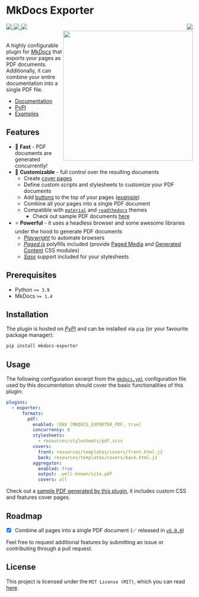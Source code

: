 # MkDocs Exporter

<div>
  <a href="https://pypi.org/project/mkdocs-exporter">
    <img src="https://img.shields.io/pypi/v/mkdocs-exporter?color=blue">
  </a>
  <a href="https://pypi.org/project/mkdocs-exporter">
    <img src="https://img.shields.io/pypi/pyversions/mkdocs-exporter?color=blue">
  </a>
  <a href="https://pypi.org/project/mkdocs-exporter">
    <img src="https://img.shields.io/pypi/dm/mkdocs-exporter?color=blue">
  </a>
  <a href="https://github.com/adrienbrignon/mkdocs-exporter/blob/master/LICENSE">
    <img align="right" src="https://img.shields.io/github/license/adrienbrignon/mkdocs-exporter?color=white">
  </a>
</div>
<a href="https://adrienbrignon.github.io/mkdocs-exporter/getting-started/">
  <img src="https://github.com/adrienbrignon/mkdocs-exporter/assets/10183277/85c768f6-fe27-43a1-998c-ac89e926cba1" align="right" width="350">
</a>
<br />

A highly configurable plugin for [*MkDocs*](https://github.com/mkdocs/mkdocs) that exports your pages as PDF documents.  
Additionally, it can combine your entire documentation into a single PDF file.

- [Documentation](https://adrienbrignon.github.io/mkdocs-exporter)
- [PyPI](https://pypi.org/project/mkdocs-exporter)
- [Examples](./examples)

## Features

- 🚀 **Fast** - PDF documents are generated concurrently!
- 🎨 **Customizable** - full control over the resulting documents
  - Create [cover pages](https://adrienbrignon.github.io/mkdocs-exporter/setup/setting-up-documents/#setting-up-cover-pages)
  - Define custom scripts and stylesheets to customize your PDF documents
  - Add [buttons](https://adrienbrignon.github.io/mkdocs-exporter/setup/setting-up-buttons/) to the top of your pages ([example](https://adrienbrignon.github.io/mkdocs-exporter/setup/setting-up-buttons/))
  - Combine all your pages into a single PDF document
  - Compatible with [`material`](https://github.com/squidfunk/mkdocs-material) and [`readthedocs`](https://www.mkdocs.org/user-guide/choosing-your-theme/#readthedocs) themes
    - Check out sample PDF documents [here](./examples/themes)
- ⭐ **Powerful** - it uses a headless browser and some awesome libraries under the hood to generate PDF documents
  - [*Playwright*](https://github.com/microsoft/playwright-python) to automate browsers
  - [*Paged.js*](https://github.com/pagedjs/pagedjs) polyfills included (provide [Paged Media](https://www.w3.org/TR/css-page-3/) and [Generated Content](https://www.w3.org/TR/css-gcpm-3/) CSS modules)
  - [*Sass*](https://sass-lang.com/) support included for your stylesheets

## Prerequisites

- Python `>= 3.9`
- MkDocs `>= 1.4`

## Installation

The plugin is hosted on [*PyPI*](https://pypi.org/project/mkdocs-exporter/) and can be installed via `pip` (or your favourite package manager):

```bash
pip install mkdocs-exporter
```

## Usage

The following configuration excerpt from the [`mkdocs.yml`](./mkdocs.yml) configuration file used by this documentation should cover the basic functionalities of this plugin:

```yaml
plugins:
  - exporter:
      formats:
        pdf:
          enabled: !ENV [MKDOCS_EXPORTER_PDF, true]
          concurrency: 8
          stylesheets:
            - resources/stylesheets/pdf.scss
          covers:
            front: resources/templates/covers/front.html.j2
            back: resources/templates/covers/back.html.j2
          aggregator:
            enabled: true
            output: .well-known/site.pdf
            covers: all
```

Check out a [sample PDF generated by this plugin](examples/example.pdf), it includes custom CSS and features cover pages.

## Roadmap

- [x] Combine all pages into a single PDF document (✅ released in [`v6.0.0`](https://github.com/adrienbrignon/mkdocs-exporter/releases/tag/v6.0.0))

Feel free to request additional features by submitting an issue or contributing through a pull request.

## License

This project is licensed under the `MIT License (MIT)`, which you can read [here](LICENSE).
